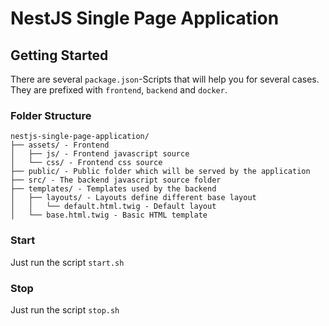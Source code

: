 
# NestJS Single Page Application

## Getting Started

There are several `package.json`-Scripts that will help you for several cases.
They are prefixed with `frontend`, `backend` and `docker`.

### Folder Structure

```
nestjs-single-page-application/
├── assets/ - Frontend
│   ├── js/ - Frontend javascript source
│   └── css/ - Frontend css source
├── public/ - Public folder which will be served by the application
├── src/ - The backend javascript source folder
├── templates/ - Templates used by the backend
│   ├── layouts/ - Layouts define different base layout
│   │   └── default.html.twig - Default layout
│   └── base.html.twig - Basic HTML template
```

### Start

Just run the script `start.sh`

### Stop

Just run the script `stop.sh`
